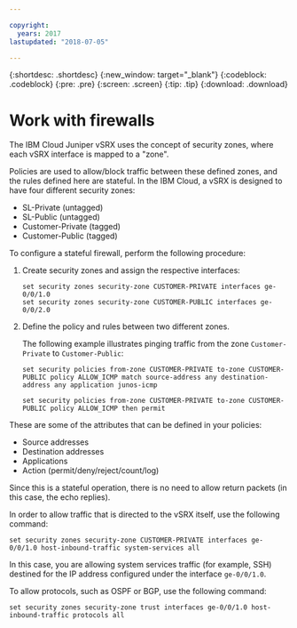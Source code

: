 ```yaml
---

copyright:
  years: 2017
lastupdated: "2018-07-05"

---
```


{:shortdesc: .shortdesc}
{:new_window: target="_blank"}
{:codeblock: .codeblock}
{:pre: .pre}
{:screen: .screen}
{:tip: .tip}
{:download: .download}

# Work with firewalls
The IBM Cloud Juniper vSRX uses the concept of security zones, where each vSRX interface is mapped to a "zone". 

Policies are used to allow/block traffic between these defined zones, and the rules defined here are stateful.
In the IBM Cloud, a vSRX is designed to have four different security zones:

* SL-Private (untagged)
* SL-Public (untagged)
* Customer-Private (tagged)
* Customer-Public (tagged)

To configure a stateful firewall, perform the following procedure:

1. Create security zones and assign the respective interfaces:

	```
	set security zones security-zone CUSTOMER-PRIVATE interfaces ge-0/0/1.0
	set security zones security-zone CUSTOMER-PUBLIC interfaces ge-0/0/2.0
	```

2. Define the policy and rules between two different zones.

	The following example illustrates pinging traffic from the zone `Customer-Private` to `Customer-Public`:

	```
	set security policies from-zone CUSTOMER-PRIVATE to-zone CUSTOMER-PUBLIC policy ALLOW_ICMP match source-address any destination-address any application junos-icmp

	set security policies from-zone CUSTOMER-PRIVATE to-zone CUSTOMER-PUBLIC policy ALLOW_ICMP then permit
	```

These are some of the attributes that can be defined in your policies:

* Source addresses
* Destination addresses
* Applications
* Action (permit/deny/reject/count/log)

Since this is a stateful operation, there is no need to allow return packets (in this case, the echo replies).

In order to allow traffic that is directed to the vSRX itself, use the following command:

```
set security zones security-zone CUSTOMER-PRIVATE interfaces ge-0/0/1.0 host-inbound-traffic system-services all
```

In this case, you are allowing system services traffic (for example, SSH) destined for the IP address configured under the interface `ge-0/0/1.0`.

To allow protocols, such as OSPF or BGP, use the following command:

```
set security zones security-zone trust interfaces ge-0/0/1.0 host-inbound-traffic protocols all
```